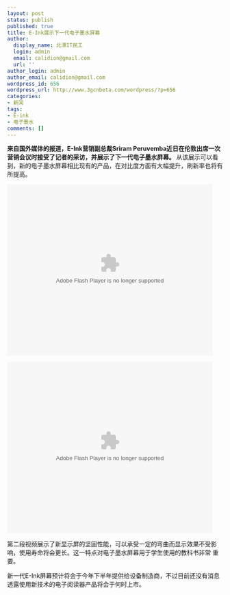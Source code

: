 ```yaml
---
layout: post
status: publish
published: true
title: E-Ink展示下一代电子墨水屏幕
author:
  display_name: 北漂IT民工
  login: admin
  email: calidion@gmail.com
  url: ''
author_login: admin
author_email: calidion@gmail.com
wordpress_id: 656
wordpress_url: http://www.3gcnbeta.com/wordpress/?p=656
categories:
- 新闻
tags:
- E-ink
- 电子墨水
comments: []
---
```

<p><strong>来自国外媒体的报道，E-Ink营销副总裁Sriram Peruvemba近日在伦敦出席一次营销会议时接受了记者的采访，并展示了下一代电子墨水屏幕。 </strong>从该展示可以看到，新的电子墨水屏幕相比现有的产品，在对比度方面有大幅提升，刷新率也将有所提高。</p>
<p><embed type="application/x-shockwave-flash" width="480" height="400" src="http://player.youku.com/player.php/sid/XMTY3MDQwMzQ0/v.swf" align="middle" allowscriptaccess="sameDomain" quality="high"></embed></p>
<p><embed type="application/x-shockwave-flash" width="480" height="400" src="http://player.youku.com/player.php/sid/XMTY3MDQwMzY4/v.swf" align="middle" allowscriptaccess="sameDomain" quality="high"></embed></p>
<p>第二段视频展示了新显示屏的坚固性能，可以承受一定的弯曲而显示效果不受影响，使用寿命将会更长。这一特点对电子墨水屏幕用于学生使用的教科书非常 重要。</p>
<p>新一代E-Ink屏幕预计将会于今年下半年提供给设备制造商，不过目前还没有消息透露使用新技术的电子阅读器产品将会于何时上市。</p>
